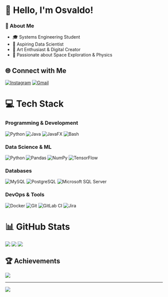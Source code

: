 # 👋 Hello, I'm Osvaldo!

### 💫 About Me
- 🎓 Systems Engineering Student 
- 🌱 Aspiring Data Scientist 
- 🎨 Art Enthusiast & Digital Creator
- 🚀 Passionate about Space Exploration & Physics

## 🌐 Connect with Me
[![Instagram](https://img.shields.io/badge/Instagram-%23E4405F.svg?logo=Instagram&logoColor=white)](https://instagram.com/osvi.dev) 
[![Gmail](https://img.shields.io/badge/Gmail-D14836?logo=gmail&logoColor=white)](mailto:joseconstantino987@gmail.com)

# 💻 Tech Stack
### Programming & Development
![Python](https://img.shields.io/badge/python-3670A0?style=for-the-badge&logo=python&logoColor=ffdd54)
![Java](https://img.shields.io/badge/java-%23ED8B00.svg?logo=openjdk&logoColor=white)
![JavaFX](https://img.shields.io/badge/javafx-%23FF0000.svg?logo=javafx&logoColor=white)
![Bash](https://img.shields.io/badge/bash-%23121011.svg?logo=gnu-bash&logoColor=white)

### Data Science & ML
![Python](https://img.shields.io/badge/python-3670A0?logo=python&logoColor=ffdd54)
![Pandas](https://img.shields.io/badge/pandas-%23150458.svg?logo=pandas&logoColor=white)
![NumPy](https://img.shields.io/badge/numpy-%23013243.svg?logo=numpy&logoColor=white)
![TensorFlow](https://img.shields.io/badge/TensorFlow-%23FF6F00.svg?logo=TensorFlow&logoColor=white)

### Databases
![MySQL](https://img.shields.io/badge/mysql-4479A1.svg?logo=mysql&logoColor=white)
![PostgreSQL](https://img.shields.io/badge/postgres-%23316192.svg?logo=postgresql&logoColor=white)
![Microsoft SQL Server](https://img.shields.io/badge/MSSQL-%23CC2927.svg?logo=microsoft-sql-server&logoColor=white)

### DevOps & Tools
![Docker](https://img.shields.io/badge/docker-%230db7ed.svg?logo=docker&logoColor=white)
![Git](https://img.shields.io/badge/git-%23F05033.svg?logo=git&logoColor=white)
![GitLab CI](https://img.shields.io/badge/gitlab%20CI-%23181717.svg?logo=gitlab&logoColor=white)
![Jira](https://img.shields.io/badge/jira-%230A0FFF.svg?logo=jira&logoColor=white)

# 📊 GitHub Stats
![](https://github-readme-stats.vercel.app/api?username=osvi-dev&theme=dark&hide_border=true&include_all_commits=true&count_private=true)
![](https://github-readme-streak-stats.herokuapp.com/?user=osvi-dev&theme=dark&hide_border=true)
![](https://github-readme-stats.vercel.app/api/top-langs/?username=osvi-dev&theme=dark&hide_border=true&include_all_commits=true&count_private=true&layout=compact)

## 🏆 Achievements
![](https://github-profile-trophy.vercel.app/?username=osvi-dev&theme=radical&no-frame=true&margin-w=4)

---
[![](https://visitcount.itsvg.in/api?id=osvi-dev&label=Profile%20Views&color=0&icon=5&pretty=true)](https://visitcount.itsvg.in)
